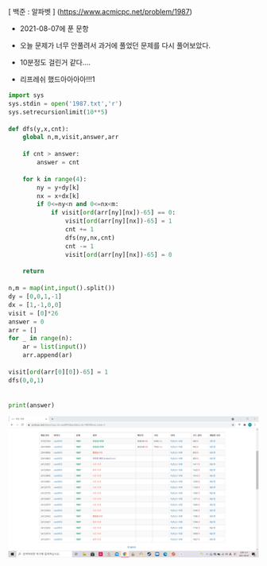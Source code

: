 [ 백준 : 알파벳 ] (https://www.acmicpc.net/problem/1987)



- 2021-08-07에 푼 문항

- 오늘 문제가 너무 안풀려서 과거에 풀었던 문제를 다시 풀어보았다.
- 10분정도 걸린거 같다....
- 리프레쉬 했드아아아아!!!1



```python
import sys
sys.stdin = open('1987.txt','r')
sys.setrecursionlimit(10**5)

def dfs(y,x,cnt):
    global n,m,visit,answer,arr

    if cnt > answer:
        answer = cnt

    for k in range(4):
        ny = y+dy[k]
        nx = x+dx[k]
        if 0<=ny<n and 0<=nx<m:
            if visit[ord(arr[ny][nx])-65] == 0:
                visit[ord(arr[ny][nx])-65] = 1
                cnt += 1
                dfs(ny,nx,cnt)
                cnt -= 1
                visit[ord(arr[ny][nx])-65] = 0

    return

n,m = map(int,input().split())
dy = [0,0,1,-1]
dx = [1,-1,0,0]
visit = [0]*26
answer = 0
arr = []
for _ in range(n):
    ar = list(input())
    arr.append(ar)

visit[ord(arr[0][0])-65] = 1
dfs(0,0,1)


print(answer)

```

![20210807_141158](20210807_141158.png)